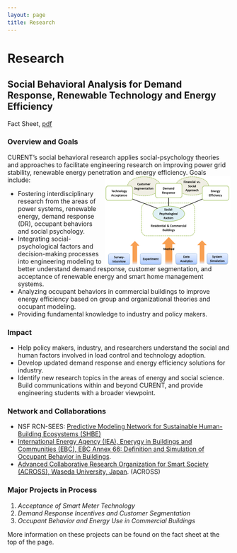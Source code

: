 ```yaml
---
layout: page
title: Research
---
```

# Research #

## Social Behavioral Analysis for Demand Response, Renewable Technology and Energy Efficiency ##
<i class="fa fa-file-text fa-fw"></i> Fact Sheet, <a href= "/assets/lib/Chen Fact Sheet 07 2016 Social  Analysis.pdf"> pdf </a><br>

### Overview and Goals ###

CURENT’s social behavioral research applies social-psychology theories and approaches to facilitate engineering research on improving power grid stability, 
renewable energy penetration and energy efficiency. Goals include:
<img align="right" src="assets/img/Overview.PNG" alt="Research overview diagram" style="width:284px;height:200px;"> 

+ Fostering interdisciplinary research from the areas of power systems, renewable energy, demand response (DR), occupant behaviors and social psychology. 
+ Integrating social-psychological factors and decision-making processes into engineering modeling to better understand demand response, customer segmentation, and acceptance of renewable energy and smart home management systems. 
+ Analyzing occupant behaviors in commercial buildings to improve energy efficiency based on group and organizational theories and occupant modeling. 
+ Providing fundamental knowledge to industry and policy makers.

### Impact ###

+ Help policy makers, industry, and researchers understand the social and human factors involved in load control and technology adoption.  
+ Develop updated demand response and energy efficiency solutions for industry. 
+ Identify new research topics in the areas of energy and social science. Build communications within and beyond CURENT, and provide engineering students with a broader viewpoint.

### Network and Collaborations ###

+ NSF RCN-SEES: [Predictive Modeling Network for Sustainable Human-Building Ecosystems (SHBE)](http://www.shbe.org/)
+ [International Energy Agency (IEA), Enerygy in Buildings and Communities (EBC), EBC Annex 66: Definition and Simulation of Occupant Behavior in Buildings](http://www.iea-ebc.org/projects/ongoing-projects/ebc-annex-66/).
+ [Advanced Collaborative Research Organization for Smart Society (ACROSS), Waseda University, Japan](http://www.waseda.jp/across/en/top/). (ACROSS)

### Major Projects in Process ###

1. *Acceptance of Smart Meter Technology* 
2. *Demand Response Incentives and Customer Segmentation*
3. *Occupant Behavior and Energy Use in Commercial Buildings*

More information on these projects can be found on the fact sheet at the top of the page.




